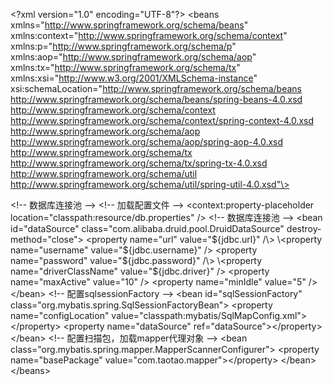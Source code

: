 
\<?xml version="1.0" encoding="UTF-8"?\>
\<beans xmlns="http://www.springframework.org/schema/beans"
xmlns:context="http://www.springframework.org/schema/context" xmlns:p="http://www.springframework.org/schema/p"
xmlns:aop="http://www.springframework.org/schema/aop" xmlns:tx="http://www.springframework.org/schema/tx"
xmlns:xsi="http://www.w3.org/2001/XMLSchema-instance"
xsi:schemaLocation="http://www.springframework.org/schema/beans http://www.springframework.org/schema/beans/spring-beans-4.0.xsd
http://www.springframework.org/schema/context http://www.springframework.org/schema/context/spring-context-4.0.xsd
http://www.springframework.org/schema/aop http://www.springframework.org/schema/aop/spring-aop-4.0.xsd http://www.springframework.org/schema/tx http://www.springframework.org/schema/tx/spring-tx-4.0.xsd
http://www.springframework.org/schema/util http://www.springframework.org/schema/util/spring-util-4.0.xsd"\>

\<!-- 数据库连接池 --\>
\<!-- 加载配置文件 --\>
\<context:property-placeholder location="classpath:resource/db.properties" /\>
\<!-- 数据库连接池 --\>
\<bean id="dataSource" class="com.alibaba.druid.pool.DruidDataSource"
destroy-method="close"\>
\<property name="url" value="${jdbc.url}" /\>
\<property name="username" value="${jdbc.username}" /\>
\<property name="password" value="${jdbc.password}" /\>
\<property name="driverClassName" value="${jdbc.driver}" /\>
\<property name="maxActive" value="10" /\>
\<property name="minIdle" value="5" /\>
\</bean\>
\<!-- 配置sqlsessionFactory --\>
\<bean id="sqlSessionFactory" class="org.mybatis.spring.SqlSessionFactoryBean"\>
\<property name="configLocation" value="classpath:mybatis/SqlMapConfig.xml"\>\</property\>
\<property name="dataSource" ref="dataSource"\>\</property\>
\</bean\>
\<!-- 配置扫描包，加载mapper代理对象 --\>
\<bean class="org.mybatis.spring.mapper.MapperScannerConfigurer"\>
\<property name="basePackage" value="com.taotao.mapper"\>\</property\>
\</bean\>
\</beans\>

